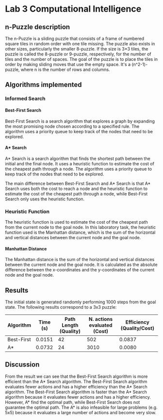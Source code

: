 # Lab 3 Computational Intelligence
## n-Puzzle description
The n-Puzzle is a sliding puzzle that consists of a frame of numbered square tiles in random order with one tile missing. The puzzle also exists in other sizes, particularly the smaller 8-puzzle. If the size is 3×3 tiles, the puzzle is called the 8-puzzle or 9-puzzle, respectively, for the number of tiles and the number of spaces. The goal of the puzzle is to place the tiles in order by making sliding moves that use the empty space.
It's a (n^2-1)-puzzle, where n is the number of rows and columns.

## Algorithms implemented
### Informed Search
#### Best-First Search
Best-First Search is a search algorithm that explores a graph by expanding the most promising node chosen according to a specified rule. The algorithm uses a priority queue to keep track of the nodes that need to be explored.

#### A* Search
A* Search is a search algorithm that finds the shortest path between the initial and the final node. It uses a heuristic function to estimate the cost of the cheapest path through a node. The algorithm uses a priority queue to keep track of the nodes that need to be explored.

The main difference between Best-First Search and A* Search is that A* Search uses both the cost to reach a node and the heuristic function to estimate the cost of the cheapest path through a node, while Best-First Search only uses the heuristic function.

### Heuristic Function
The heuristic function is used to estimate the cost of the cheapest path from the current node to the goal node. In this laboratory task, the heuristic function used is the Manhattan distance, which is the sum of the horizontal and vertical distances between the current node and the goal node.
#### Manhattan Distance
The Manhattan distance is the sum of the horizontal and vertical distances between the current node and the goal node. It is calculated as the absolute difference between the x-coordinates and the y-coordinates of the current node and the goal node.

## Results
The initial state is generated randomly performing 1000 steps from the goal state.
The following results correspond to a 3x3 puzzle:

| Algorithm | Time (s) | Path Length (Quality) | N. actions evaluated (Cost) | Efficiency (Quality/Cost) |
|-----------|----------|-----------------------|-----------------------------| ------------------------- |
| Best-First| 0.0151  | 42                    | 502                          |  0.0837                 |
| A*        | 0.0732    | 24                   | 3010                        |  0.0080                  |



## Discussion

From the result we can see that the Best-First Search algorithm is more efficient than the A* Search algorithm. The Best-First Search algorithm evaluates fewer actions and has a higher efficiency than the A* Search algorithm. The Best-First Search algorithm is faster than the A* Search algorithm because it evaluates fewer actions and has a higher efficiency. However, A* find the optimal path, while Best-First Search does not guarantee the optimal path. The A* is also infeasible for large problems (e.g. 5x5) because it evaluates a large number of actions and become very slow.
